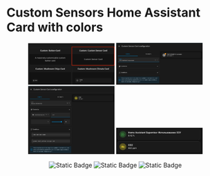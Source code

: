 # Custom Sensors Home Assistant Card with colors

<p align="center">
 <img width="200px" src="https://github.com/alaltitov/Custom-HA-card-Sensors/raw/4676105a5a54972ea423e3f4d41599faa5a858ee/Ha-card/png/screen4.png">
 <img width="200px" src="https://github.com/alaltitov/Custom-HA-card-Sensors/raw/4676105a5a54972ea423e3f4d41599faa5a858ee/Ha-card/png/screen3.png">
 <img width="200px" src="https://github.com/alaltitov/Custom-HA-card-Sensors/raw/4676105a5a54972ea423e3f4d41599faa5a858ee/Ha-card/png/screen2.png">
 <img width="200px" src="https://github.com/alaltitov/Custom-HA-card-Sensors/raw/4676105a5a54972ea423e3f4d41599faa5a858ee/Ha-card/png/screen1.png">
</p>

<p align="center">
    <img alt="Static Badge" src="https://img.shields.io/badge/made%20by-alaltitov-blue">
    <img alt="Static Badge" src="https://img.shields.io/badge/version-v1.0%20Alpha-green">
    <img alt="Static Badge" src="https://img.shields.io/badge/license-MIT-orange">
</p>

